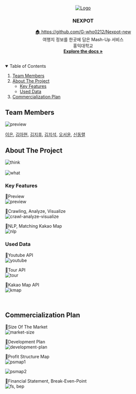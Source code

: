 <!-- PROJECT LOGO -->
<br />
<p align="center">
  <a href="https://github.com/G-who0212/Nexpot-new">
    <img src="https://user-images.githubusercontent.com/81516037/191451239-b4566074-ccb4-4a13-afdd-cd1c0df77161.png" alt="Logo">
  </a>

  <h3 align="center">NEXPOT</h3>

  <p align="center">
    <a href="https://github.com/G-who0212/Nexpot-new">🏠 https://github.com/G-who0212/Nexpot-new</a>
    <br />
    여행지 정보를 한곳에 담은 Mash-Up 서비스
	<br />
    홍익대학교
    <br />
    <a href="https://github.com/G-who0212/Nexpot-new">
        <strong>Explore the docs »</strong>
    </a>
    <br />
    <br />
  </p>
</p>

<!-- TABLE OF CONTENTS -->
<details open="open">
  <summary>Table of Contents</summary>
  <ol>
    <li>
        <a href="#team-members">Team Members</a>
    </li>
    <li>
      <a href="#about-the-project">About The Project</a>
      <ul>
        <li><a href="#key-features">Key Features</a></li>
        <li><a href="#used-data">Used Data</a></li>
      </ul>
    </li>
    <li><a href="#commercialization-plan">Commercialization Plan</a></li>
  </ol>
</details>

<!-- ABOUT THE Team -->

## Team Members

<img alt="preview" src="https://user-images.githubusercontent.com/81516037/191462923-e2216e23-0b3f-45f0-bfb3-004ef0f7347b.jpeg">

[이은](https://github.com/oduodg),
 [김아현](https://github.com/naro-Kim), [김지후](https://github.com/G-who0212), [김지석](https://github.com/plays0708), [오서윤](), [신동렬](https://github.com/shinddong)

<!-- ABOUT THE PROJECT -->

## About The Project
<img alt="think" src="https://user-images.githubusercontent.com/81516037/191455966-e017e567-c252-423a-a056-5d8d3449cdec.jpeg">
<br/>

<br/>
<img alt="what" src="https://user-images.githubusercontent.com/81516037/191455977-6a7c0540-4d54-493b-9ae0-b647b857ed2f.jpeg">
<br/>

### Key Features

📌Preview
<br/>
<img alt="preview" src="https://user-images.githubusercontent.com/81516037/191455980-c6a0591d-9991-4807-932a-67d2622eb586.jpeg">
<br/>

📌Crawling, Analyze, Visualize
<br/>
<img alt="crawl-analyze-visualize" src="https://user-images.githubusercontent.com/81516037/191455986-0c5bcc9b-8b53-4885-b11f-784abe01384c.jpeg">
<br/>

📌NLP, Matching Kakao Map
<br/>
<img alt="nlp" src="https://user-images.githubusercontent.com/81516037/191455992-ab887b52-7de2-4312-a1c2-e02bfcb1034b.jpeg">
<br/>

### Used Data

📌Youtube API
<br/>
<img alt="youtube" src="https://user-images.githubusercontent.com/81516037/191461230-1220af56-f3e3-45d2-866d-85acae668b7e.png">
<br/>

📌Tour API
<br/>
<img alt="tour" src="https://user-images.githubusercontent.com/81516037/191455994-62351dc4-57f7-4e38-8e74-e4ad50e03b78.jpeg">
<br/>

📌Kakao Map API
<br/>
<img alt="kmap" src="https://user-images.githubusercontent.com/81516037/191455996-10589781-b1f5-460a-a0cc-08c40c63163d.jpeg">
<br/>

<br/>

<!-- Support -->

## Commercialization Plan

📌Size Of The Market
<br/>
<img alt="market-size" src="https://user-images.githubusercontent.com/81516037/191455999-9839c3fd-9db6-4d02-ae11-f0be0133fb33.jpeg">
<br/>

📌Development Plan
<br/>
<img alt="development-plan" src="https://user-images.githubusercontent.com/81516037/191456003-2bd73999-3069-4149-bc6c-151debd932a6.jpeg">
<br/>

📌Profit Structure Map
<br/>
<img alt="psmap1" src="https://user-images.githubusercontent.com/81516037/191456006-0d5ae389-6f28-45dd-bbec-8554c9bf50ad.jpeg">
<br/>

<img alt="psmap2" src="https://user-images.githubusercontent.com/81516037/191456012-1bc136db-ee4b-482a-a083-ea953341a03e.jpeg">
<br/>

📌Financial Statement, Break-Even-Point
<br/>
<img alt="fs, bep" src="https://user-images.githubusercontent.com/81516037/191456013-d2b38692-3f9c-4246-b015-d052f97bdebe.jpeg">
<br/>


